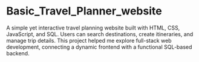 # Basic_Travel_Planner_website
A simple yet interactive travel planning website built with HTML, CSS, JavaScript, and SQL. Users can search destinations, create itineraries, and manage trip details. This project helped me explore full-stack web development, connecting a dynamic frontend with a functional SQL-based backend.
